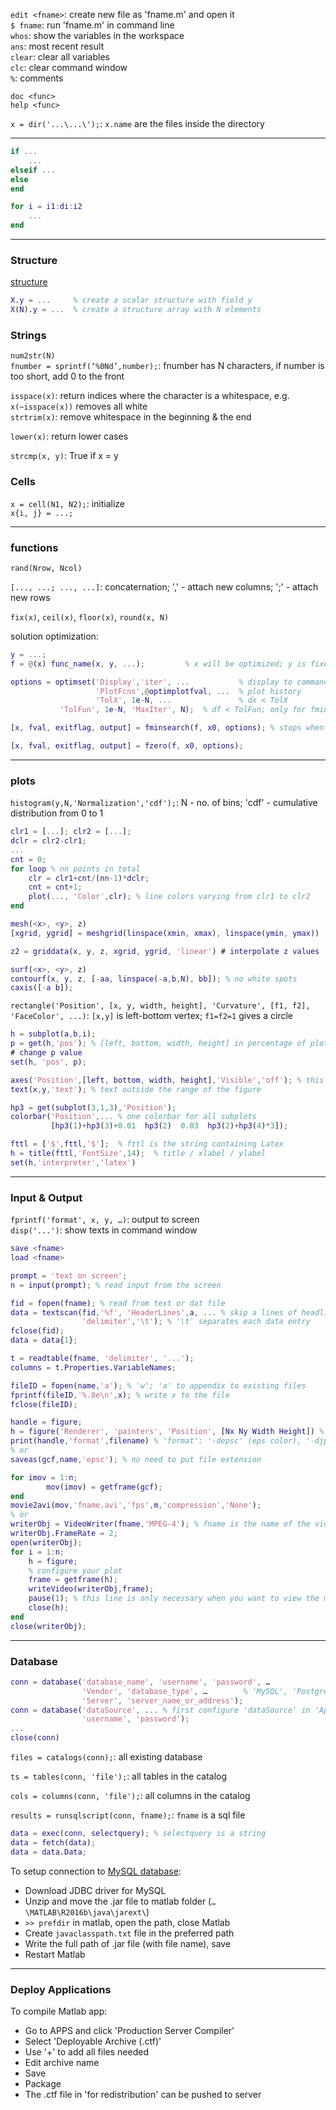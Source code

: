 `edit <fname>`: create new file as 'fname.m' and open it  
`$ fname`: run 'fname.m' in command line  
`whos`: show the variables in the workspace  
`ans`: most recent result  
`clear`: clear all variables  
`clc`: clear command window  
`%`: comments

`doc <func>`  
`help <func>`

`x = dir('...\...\');`: `x.name` are the files inside the directory

---

```matlab
if ...
    ...
elseif ...
else
end
```

```matlab
for i = i1:di:i2
    ...
end
```

---

### Structure

[structure](https://www.mathworks.com/help/matlab/structures.html)

```matlab
X.y = ...     % create a scalar structure with field y
X(N).y = ...  % create a structure array with N elements
```

### Strings

`num2str(N)`  
`fnumber = sprintf(‘%0Nd’,number);`: fnumber has N characters, if number is too short, add 0 to the front

`isspace(x)`: return indices where the character is a whitespace, e.g. `x(~isspace(x))` removes all white  
`strtrim(x)`: remove whitespace in the beginning & the end

`lower(x)`: return lower cases

`strcmp(x, y)`: True if x = y

### Cells

`x = cell(N1, N2);`: initialize  
`x{i, j} = ...;`

---

### functions

`rand(Nrow, Ncol)`

`[..., ...; ..., ...]`: concaternation; ',' - attach new columns; ';' - attach new rows

`fix(x)`, `ceil(x)`, `floor(x)`, `round(x, N)`

solution optimization:
```matlab
y = ...;
f = @(x) func_name(x, y, ...);         % x will be optimized; y is fixed; func_name defined in another file

options = optimset('Display','iter', ...           % display to command window (iter - each iteration)
                   'PlotFcns',@optimplotfval, ...  % plot history
                   'TolX', 1e-N, ...               % dx < TolX
		   'TolFun', 1e-N, 'MaxIter', N);  % df < TolFun; only for fminsearch

[x, fval, exitflag, output] = fminsearch(f, x0, options); % stops when df < TolFun && dx < TolX

[x, fval, exitflag, output] = fzero(f, x0, options);
```

---

### plots

`histogram(y,N,'Normalization','cdf');`: N - no. of bins; 'cdf' - cumulative distribution from 0 to 1

```matlab
clr1 = [...]; clr2 = [...];
dclr = clr2-clr1;
...
cnt = 0;
for loop % nn points in total
    clr = clr1+cnt/(nn-1)*dclr;
    cnt = cnt+1;
    plot(..., 'Color',clr); % line colors varying from clr1 to clr2
end
```

```matlab
mesh(<x>, <y>, z)
[xgrid, ygrid] = meshgrid(linspace(xmin, xmax), linspace(ymin, ymax))
```

```matlab
z2 = griddata(x, y, z, xgrid, ygrid, 'linear') # interpolate z values (given at x, y) to xgrid & ygrid

surf(<x>, <y>, z)
contourf(x, y, z, [-aa, linspace(-a,b,N), bb]); % no white spots
caxis([-a b]);
```

`rectangle('Position', [x, y, width, height], 'Curvature', [f1, f2], 'FaceColor', ...)`: `[x,y]` is left-bottom vertex; `f1=f2=1` gives a circle  

```matlab
h = subplot(a,b,i);
p = get(h,'pos'); % [left, bottom, width, height] in percentage of plot-box size
# change p value
set(h, 'pos', p);
```

```matlab
axes('Position',[left, bottom, width, height],'Visible','off'); % this is to start a new axis outside the current range
text(x,y,'text'); % text outside the range of the figure
```

```matlab
hp3 = get(subplot(3,1,3),'Position');
colorbar('Position',... % one colorbar for all subplots
         [hp3(1)+hp3(3)+0.01  hp3(2)  0.03  hp3(2)+hp3(4)*3]);
```

```matlab
fttl = ['$',fttl,'$']; 	% fttl is the string containing Latex
h = title(fttl,'FontSize',14); 	% title / xlabel / ylabel
set(h,'interpreter','latex')
```


---

### Input & Output

`fprintf('format', x, y, …)`: output to screen  
`disp('...')`: show texts in command window

```matlab
save <fname>
load <fname>
```

```matlab
prompt = 'text on screen';
n = input(prompt); % read input from the screen
```

```matlab
fid = fopen(fname); % read from text or dat file
data = textscan(fid,'%f', 'HeaderLines',a, ... % skip a lines of headline
                'delimiter','\t'); % '\t' separates each data entry
fclose(fid);
data = data{1};
```

```matlab
t = readtable(fname, 'delimiter', '...');
columns = t.Properties.VariableNames;
```

```matlab
fileID = fopen(name,'a'); % 'w'; 'a' to appendix to existing files
fprintf(fileID,'%.8e\n',x); % write x to the file
fclose(fileID);
```

```matlab
handle = figure;
h = figure('Renderer', 'painters', 'Position', [Nx Ny Width Height]) % typical pixel is [0, 0, 1800, 900]
print(handle,'format',filename) % 'format':	'-depsc' (eps color), '-djpeg' (jpeg file)
% or
saveas(gcf,name,'epsc'); % no need to put file extension
```

```matlab
for imov = 1:n;
		mov(imov) = getframe(gcf);
end
movie2avi(mov,'fname.avi','fps',m,'compression','None');
% or
writerObj = VideoWriter(fname,'MPEG-4'); % fname is the name of the video; other format e.g. 'Uncompressed AVI'
writerObj.FrameRate = 2;
open(writerObj);
for i = 1:n;
    h = figure;
    % configure your plot
    frame = getframe(h);
    writeVideo(writerObj,frame);
    pause(1); % this line is only necessary when you want to view the movie as it produces
    close(h);
end
close(writerObj);
```


---

### Database

```matlab
conn = database('database_name', 'username', 'password', …
                'Vendor', 'database_type', …        % 'MySQL', 'PostgreSQL', …
                'Server', 'server_name_or_address');
conn = database('dataSource', ... % first configure 'dataSource' in 'Apps/Database Explorer' and save
                'username', 'password');
...
close(conn)
```

`files = catalogs(conn);`: all existing database

`ts = tables(conn, 'file');`: all tables in the catalog

`cols = columns(conn, 'file');`: all columns in the catalog

`results = runsqlscript(conn, fname);`: `fname` is a sql file

```matlab
data = exec(conn, selectquery); % selectquery is a string
data = fetch(data);
data = data.Data;
```

To setup connection to [MySQL database](https://www.mathworks.com/help/database/ug/mysql-jdbc-windows.html#bt8knx3-3):  
- Download JDBC driver for MySQL
- Unzip and move the .jar file to matlab folder (`…\MATLAB\R2016b\java\jarext\`)
- `>> prefdir` in matlab, open the path, close Matlab
- Create `javaclasspath.txt` file in the preferred path
- Write the full path of .jar file (with file name), save
- Restart Matlab


---

### Deploy Applications

To compile Matlab app:
- Go to APPS and click 'Production Server Compiler'
- Select 'Deployable Archive (.ctf)'
- Use '+' to add all files needed
- Edit archive name
- Save
- Package
- The .ctf file in 'for redistribution' can be pushed to server
